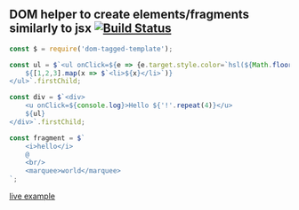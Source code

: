 ## DOM helper to create elements/fragments similarly to jsx [![Build Status](https://travis-ci.org/caub/dom-tagged-template.svg?branch=master)](https://travis-ci.org/caub/dom-tagged-template)

```js
const $ = require('dom-tagged-template');

const ul = $`<ul onClick=${e => {e.target.style.color=`hsl(${Math.floor(360*Math.random())},100%,50%)`}}>
	${[1,2,3].map(x => $`<li>${x}</li>`)}
</ul>`.firstChild;

const div = $`<div>
	<u onClick=${console.log}>Hello ${'!'.repeat(4)}</u>
	${ul}
</div>`.firstChild;

const fragment = $`
	<i>hello</i>
	@
	<br/>
	<marquee>world</marquee>
`;

```

[live example](https://jsfiddle.net/crl/hmth3ru7)
